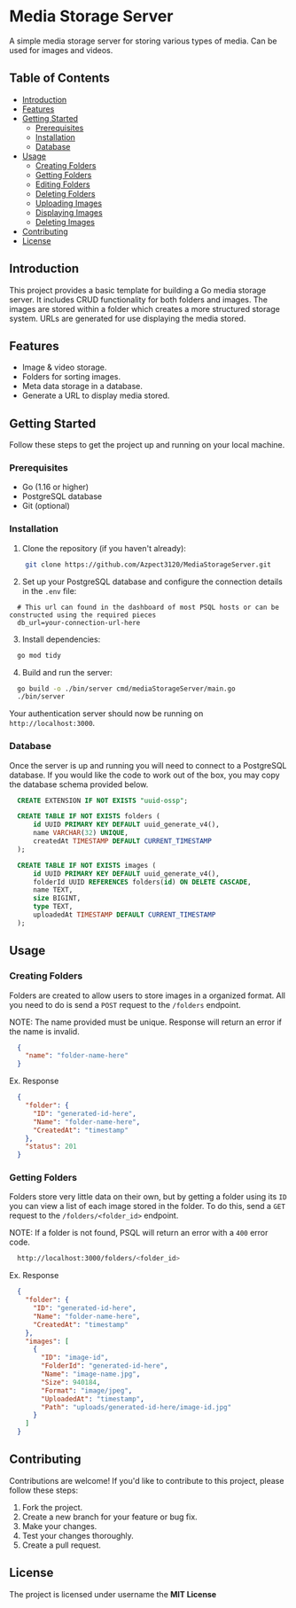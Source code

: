 # Media Storage Server

A simple media storage server for storing various types of media. Can be used for images and videos.

## Table of Contents

-   [Introduction](#introduction)
-   [Features](#features)
-   [Getting Started](#getting-started)
    -   [Prerequisites](#prerequisites)
    -   [Installation](#installation)
    -   [Database](#database)
-   [Usage](#usage)
    -   [Creating Folders]()
    -   [Getting Folders]()
    -   [Editing Folders]()
    -   [Deleting Folders]()
    -   [Uploading Images]()
    -   [Displaying Images]()
    -   [Deleting Images]()
-   [Contributing](#contributing)
-   [License](#license)

## Introduction

This project provides a basic template for building a Go media storage server. It includes CRUD functionality for both folders and images. The images are stored within a folder which creates a more structured storage system. URLs are generated for use displaying the media stored.

## Features

- Image & video storage.
- Folders for sorting images.
- Meta data storage in a database.
- Generate a URL to display media stored.

## Getting Started

Follow these steps to get the project up and running on your local machine.

### Prerequisites

-   Go (1.16 or higher)
-   PostgreSQL database
-   Git (optional)

### Installation

1. Clone the repository (if you haven't already):

```bash
    git clone https://github.com/Azpect3120/MediaStorageServer.git
```

2. Set up your PostgreSQL database and configure the connection details in the `.env` file:

```.env
  # This url can found in the dashboard of most PSQL hosts or can be constructed using the required pieces
  db_url=your-connection-url-here
```

3. Install dependencies:

```bash
  go mod tidy
```

4. Build and run the server:

```bash
  go build -o ./bin/server cmd/mediaStorageServer/main.go
  ./bin/server
```

Your authentication server should now be running on `http://localhost:3000`.

### Database

Once the server is up and running you will need to connect to a PostgreSQL database. If you would like the code to work out of the box, you may copy the database schema provided below.

```sql
  CREATE EXTENSION IF NOT EXISTS "uuid-ossp";

  CREATE TABLE IF NOT EXISTS folders (
      id UUID PRIMARY KEY DEFAULT uuid_generate_v4(),
      name VARCHAR(32) UNIQUE,
      createdAt TIMESTAMP DEFAULT CURRENT_TIMESTAMP
  );

  CREATE TABLE IF NOT EXISTS images (
      id UUID PRIMARY KEY DEFAULT uuid_generate_v4(),
      folderId UUID REFERENCES folders(id) ON DELETE CASCADE,
      name TEXT,
      size BIGINT,
      type TEXT,
      uploadedAt TIMESTAMP DEFAULT CURRENT_TIMESTAMP
  );
```

## Usage

### Creating Folders

Folders are created to allow users to store images in a organized format. All you need to do is send a `POST` request to the `/folders` endpoint.

NOTE: The name provided must be unique. Response will return an error if the name is invalid.

```json
  {
    "name": "folder-name-here"
  }
```

Ex. Response

```json
  {
    "folder": {
      "ID": "generated-id-here",
      "Name": "folder-name-here",
      "CreatedAt": "timestamp"
    },
    "status": 201
  }
```


### Getting Folders

Folders store very little data on their own, but by getting a folder using its `ID` you can view a list of each image stored in the folder. To do this, send a `GET` request to the `/folders/<folder_id>` endpoint. 

NOTE: If a folder is not found, PSQL will return an error with a `400` error code.


```bash
  http://localhost:3000/folders/<folder_id>
```

Ex. Response

```json
  {
    "folder": {
      "ID": "generated-id-here",
      "Name": "folder-name-here",
      "CreatedAt": "timestamp"
    },
    "images": [
      {
        "ID": "image-id",
        "FolderId": "generated-id-here",
        "Name": "image-name.jpg",
        "Size": 940184,
        "Format": "image/jpeg",
        "UploadedAt": "timestamp",
        "Path": "uploads/generated-id-here/image-id.jpg"
      }
    ]
  }
```






## Contributing

Contributions are welcome! If you'd like to contribute to this project, please follow these steps:

1. Fork the project.
2. Create a new branch for your feature or bug fix.
3. Make your changes.
4. Test your changes thoroughly.
5. Create a pull request.

## License

The project is licensed under username the **MIT License**

